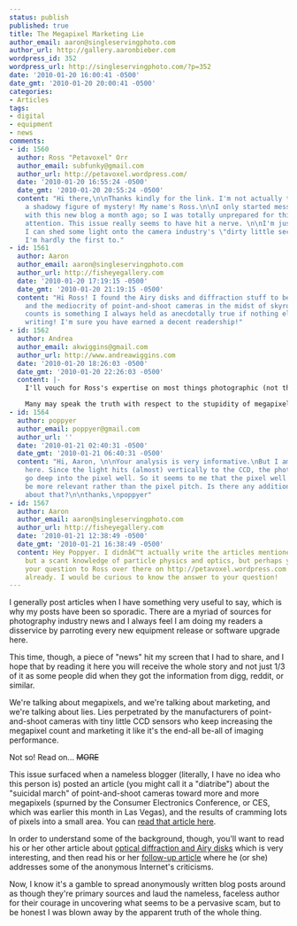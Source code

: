 ```yaml
---
status: publish
published: true
title: The Megapixel Marketing Lie
author_email: aaron@singleservingphoto.com
author_url: http://gallery.aaronbieber.com
wordpress_id: 352
wordpress_url: http://singleservingphoto.com/?p=352
date: '2010-01-20 16:00:41 -0500'
date_gmt: '2010-01-20 20:00:41 -0500'
categories:
- Articles
tags:
- digital
- equipment
- news
comments:
- id: 1560
  author: Ross "Petavoxel" Orr
  author_email: subfunky@gmail.com
  author_url: http://petavoxel.wordpress.com/
  date: '2010-01-20 16:55:24 -0500'
  date_gmt: '2010-01-20 20:55:24 -0500'
  content: "Hi there,\n\nThanks kindly for the link. I'm not actually trying to be
    a shadowy figure of mystery! My name's Ross.\n\nI only started messing around
    with this new blog a month ago; so I was totally unprepared for this blowout of
    attention. This issue really seems to have hit a nerve. \n\nI'm just happy if
    I can shed some light onto the camera industry's \"dirty little secret\" hereâ€”but
    I'm hardly the first to."
- id: 1561
  author: Aaron
  author_email: aaron@singleservingphoto.com
  author_url: http://fisheyegallery.com
  date: '2010-01-20 17:19:15 -0500'
  date_gmt: '2010-01-20 21:19:15 -0500'
  content: "Hi Ross! I found the Airy disks and diffraction stuff to be very interesting
    and the mediocrity of point-and-shoot cameras in the midst of skyrocketing megapixel
    counts is something I always held as anecdotally true if nothing else. \n\nKeep
    writing! I'm sure you have earned a decent readership!"
- id: 1562
  author: Andrea
  author_email: akwiggins@gmail.com
  author_url: http://www.andreawiggins.com
  date: '2010-01-20 18:26:03 -0500'
  date_gmt: '2010-01-20 22:26:03 -0500'
  content: |-
    I'll vouch for Ross's expertise on most things photographic (not that my endorsement counts for much, but hey, I know the guy IRL) - and I only say "most" because no one can know it all.  Ross knows more about photographic minutiae than anyone else I've ever met, and I know a good handful of good photographers. He's my go-to guy when I have technical questions, whether they're related to pixels or film.

    Many may speak the truth with respect to the stupidity of megapixel mania, but Ross's skill in communicating the rationale for calling it a consumer fraud is what stands apart. IMHO, of course!
- id: 1564
  author: poppyer
  author_email: poppyer@gmail.com
  author_url: ''
  date: '2010-01-21 02:40:31 -0500'
  date_gmt: '2010-01-21 06:40:31 -0500'
  content: "Hi, Aaron, \n\nYour analysis is very informative.\nBut I am a little puzzled
    here. Since the light hits (almost) vertically to the CCD, the photons should
    go deep into the pixel well. So it seems to me that the pixel well depth should
    be more relevant rather than the pixel pitch. Is there any additional discussion
    about that?\n\nthanks,\npoppyer"
- id: 1567
  author: Aaron
  author_email: aaron@singleservingphoto.com
  author_url: http://fisheyegallery.com
  date: '2010-01-21 12:38:49 -0500'
  date_gmt: '2010-01-21 16:38:49 -0500'
  content: Hey Poppyer. I didnâ€™t actually write the articles mentioned and have
    but a scant knowledge of particle physics and optics, but perhaps you could direct
    your question to Ross over there on http://petavoxel.wordpress.com if you havenâ€™t
    already. I would be curious to know the answer to your question!
---
```

I generally post articles when I have something very useful to say,
which is why my posts have been so sporadic. There are a myriad of
sources for photography industry news and I always feel I am doing my
readers a disservice by parroting every new equipment release or
software upgrade here.

This time, though, a piece of "news" hit my screen that I had to share,
and I hope that by reading it here you will receive the whole story and
not just 1/3 of it as some people did when they got the information from
digg, reddit, or similar.

We're talking about megapixels, and we're talking about marketing, and
we're talking about lies. Lies perpetrated by the manufacturers of
point-and-shoot cameras with tiny little CCD sensors who keep increasing
the megapixel count and marketing it like it's the end-all be-all of
imaging performance.

Not so! Read on... ~~MORE~~

This issue surfaced when a nameless blogger (literally, I have no idea
who this person is) posted an article (you might call it a "diatribe")
about the "suicidal march" of point-and-shoot cameras toward more and
more megapixels (spurned by the Consumer Electronics Conference, or CES,
which was earlier this month in Las Vegas), and the results of cramming
lots of pixels into a small area. You can [read that article
here](http://petavoxel.wordpress.com/2010/01/19/mp-swindle-example/).

In order to understand some of the background, though, you'll want to
read his or her other article about [optical diffraction and Airy
disks](http://petavoxel.wordpress.com/2010/01/19/diffraction-fraud/,)
which is very interesting, and then read his or her [follow-up
article](http://petavoxel.wordpress.com/2010/01/20/megapixel-recap/)
where he (or she) addresses some of the anonymous Internet's criticisms.

Now, I know it's a gamble to spread anonymously written blog posts
around as though they're primary sources and laud the nameless, faceless
author for their courage in uncovering what seems to be a pervasive
scam, but to be honest I was blown away by the apparent truth of the
whole thing.
